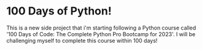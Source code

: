 # 100 Days of Python!

This is a new side project that i'm starting following a Python course called '100 Days of Code: The Complete Python Pro Bootcamp for 2023'. I will be challenging myself to complete this course within 100 days!
